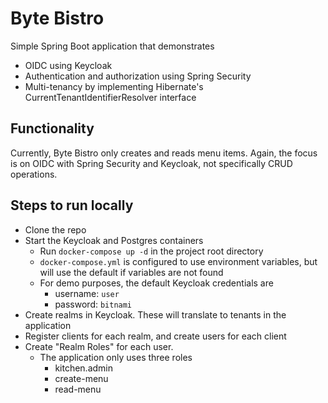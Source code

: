 # Byte Bistro
Simple Spring Boot application that demonstrates 
* OIDC using Keycloak
* Authentication and authorization using Spring Security
* Multi-tenancy by implementing Hibernate's CurrentTenantIdentifierResolver interface

## Functionality
Currently, Byte Bistro only creates and reads menu items. Again, the focus is
on OIDC with Spring Security and Keycloak, not specifically CRUD operations.

## Steps to run locally
* Clone the repo
* Start the Keycloak and Postgres containers
  * Run `docker-compose up -d` in the project root directory
  * `docker-compose.yml` is configured to use environment variables, but will use the default if variables are not found
  * For demo purposes, the default Keycloak credentials are
    * username: `user`
    * password: `bitnami`
* Create realms in Keycloak. These will translate to tenants in the application
* Register clients for each realm, and create users for each client
* Create "Realm Roles" for each user. 
  * The application only uses three roles
    * kitchen.admin
    * create-menu
    * read-menu
